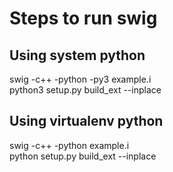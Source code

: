 # Steps to run swig

## Using system python

swig -c\+\+ -python -py3 example.i  
python3 setup.py build_ext --inplace

## Using virtualenv python

swig -c++ -python example.i  
python setup.py build_ext --inplace
